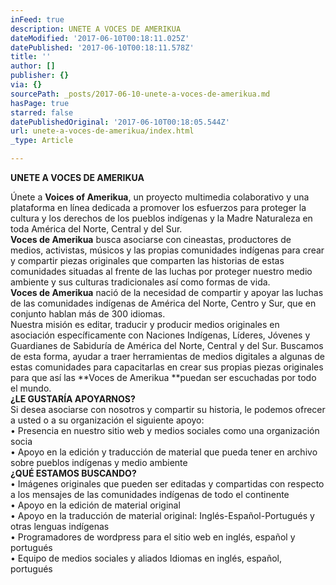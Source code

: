 ```yaml
---
inFeed: true
description: UNETE A VOCES DE AMERIKUA
dateModified: '2017-06-10T00:18:11.025Z'
datePublished: '2017-06-10T00:18:11.578Z'
title: ''
author: []
publisher: {}
via: {}
sourcePath: _posts/2017-06-10-unete-a-voces-de-amerikua.md
hasPage: true
starred: false
datePublishedOriginal: '2017-06-10T00:18:05.544Z'
url: unete-a-voces-de-amerikua/index.html
_type: Article

---
```

**UNETE A VOCES DE AMERIKUA**

Únete a **Voices of Amerikua**, un proyecto multimedia colaborativo y una plataforma en línea dedicada a promover los esfuerzos para proteger la cultura y los derechos de los pueblos indígenas y la Madre Naturaleza en toda América del Norte, Central y del Sur.  
**Voces de Amerikua** busca asociarse con cineastas, productores de medios, activistas, músicos y las propias comunidades indígenas para crear y compartir piezas originales que comparten las historias de estas comunidades situadas al frente de las luchas por proteger nuestro medio ambiente y sus culturas tradicionales así como formas de vida.  
**Voces de Amerikua** nació de la necesidad de compartir y apoyar las luchas de las comunidades indígenas de América del Norte, Centro y Sur, que en conjunto  hablan más de 300 idiomas.  
Nuestra misión es editar, traducir y producir medios originales en asociación específicamente con Naciones Indígenas, Líderes, Jóvenes y Guardianes de Sabiduría de América del Norte, Central y del Sur. Buscamos de esta forma, ayudar a traer herramientas de medios digitales a algunas de estas comunidades para capacitarlas en crear sus propias piezas originales para que así las **Voces de Amerikua **puedan ser escuchadas por todo el mundo.  
**¿LE GUSTARÍA APOYARNOS?**  
Si desea asociarse con nosotros y compartir su historia, le podemos ofrecer a usted o a su organización el siguiente apoyo:  
• Presencia en nuestro sitio web y medios sociales como una organización socia  
• Apoyo en la edición y traducción de material que pueda tener en archivo sobre pueblos indígenas y medio ambiente  
**¿QUÉ ESTAMOS BUSCANDO?**  
• Imágenes originales que pueden ser editadas y compartidas con respecto a los mensajes de las comunidades indígenas de todo el continente  
• Apoyo en la edición de material original  
• Apoyo en la traducción de material original: Inglés-Español-Portugués y otras lenguas indígenas  
• Programadores de wordpress para el sitio web en inglés, español y portugués  
• Equipo de medios sociales y aliados Idiomas en inglés, español, portugués